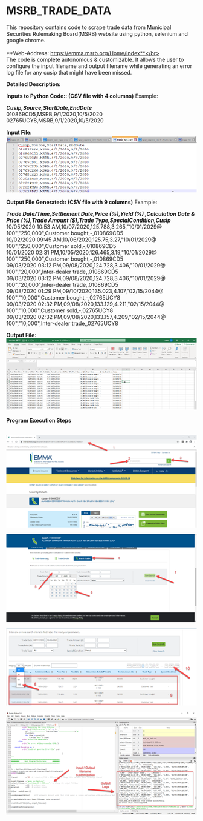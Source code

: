 # MSRB_TRADE_DATA
This repository contains code to scrape trade data from Municipal Securities Rulemaking Board(MSRB) website using python, selenium and google chrome.</br></br>
**Web-Address: https://emma.msrb.org/Home/Index**</br></br>
The code is complete autonomous & customizable. It allows the user to configure the input filename and output filename while generating an error log file for any cusip that might have been missed.

**Detailed Description:**

**Inputs to Python Code:: (CSV file with 4 columns)** Example:

***Cusip,Source,StartDate,EndDate***<br/>
010869CD5,MSRB,9/1/2020,10/5/2020<br/>
02765UCY8,MSRB,9/1/2020,10/5/2020<br/>


**Input File:**
![Image](/2020-10-05_20-15-08.png?raw=true)



**Output File Generated:: (CSV file with 9 columns)** Example:

***Trade Date/Time,Settlement Date,Price (%),Yield (%)	,Calculation Date & Price (%),Trade Amount ($),Trade Type,SpecialCondition,Cusip*** <br/>
10/05/2020 10:53 AM,10/07/2020,125.788,3.265,"10/01/2029@ 100","250,000",Customer bought,-,010869CD5<br/>
10/02/2020 09:45 AM,10/06/2020,125.75,3.27,"10/01/2029@ 100","250,000",Customer sold,-,010869CD5<br/>
10/01/2020 02:31 PM,10/05/2020,126.465,3.19,"10/01/2029@ 100","250,000",Customer bought,-,010869CD5 <br/>
09/03/2020 03:12 PM,09/08/2020,124.728,3.406,"10/01/2029@ 100","20,000",Inter-dealer trade,,010869CD5<br/>
09/03/2020 03:12 PM,09/08/2020,124.728,3.406,"10/01/2029@ 100","20,000",Inter-dealer trade,,010869CD5<br/>
09/08/2020 01:29 PM,09/10/2020,135.023,4.107,"02/15/2044@ 100","10,000",Customer bought,-,02765UCY8<br/>
09/03/2020 02:32 PM,09/08/2020,133.129,4.211,"02/15/2044@ 100","10,000",Customer sold,-,02765UCY8<br/>
09/03/2020 02:32 PM,09/08/2020,133.157,4.209,"02/15/2044@ 100","10,000",Inter-dealer trade,,02765UCY8<br/>

**Output File:**
![Image](/2020-10-05_20-15-35.png?raw=true)
</br>
</br>
**Program Execution Steps**
</br>
</br>

![Image](/2020-10-05_20-09-16.png?raw=true)


![Image](/2020-10-05_20-10-34.png?raw=true)


![Image](/2020-10-05_20-13-22.png?raw=true)


![Image](/2020-10-05_20-14-10.png?raw=true)






